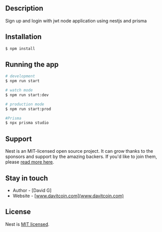 ## Description

Sign up and login with jwt node application using nestjs and prisma

## Installation

```bash
$ npm install
```

## Running the app

```bash
# development
$ npm run start

# watch mode
$ npm run start:dev

# production mode
$ npm run start:prod

#Prisma
$ npx prisma studio

```



## Support

Nest is an MIT-licensed open source project. It can grow thanks to the sponsors and support by the amazing backers. If you'd like to join them, please [read more here](https://docs.nestjs.com/support).

## Stay in touch

- Author - [David G]
- Website - [www.davitcoin.com](www.davitcoin.com)

## License

Nest is [MIT licensed](LICENSE).
